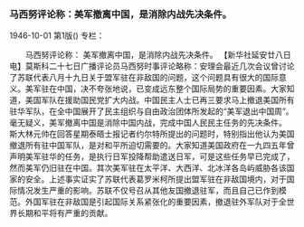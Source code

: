 ### 马西努评论称：美军撤离中国，是消除内战先决条件。

1946-10-01
第1版()
专栏：

　　马西努评论称：
    美军撤离中国，是消除内战先决条件。
    【新华社延安廿八日电】莫斯科二十七日广播评论员马西努时事评论略称：安理会最近几次会议曾讨论了苏联代表八月十九日关于盟军驻在非敌国的问题，这个问题具有很大的国际意义。美军驻在中国，决不夸张地说，已变成远东整个国际局势的重要因素。大家知道，美国军队在援助国民党扩大内战。中国民主人士已再三要求马上撤退美国所有驻华军队，在全中国展开了民主组织与自由政治团体所发起的“美军退出中国周”。毫无疑义，美军撤离中国是消除中国内战，完成中国人民民主任务的先决条件。
    斯大林元帅在回答星期泰晤士报记者约尔特所提出的问题时，特别指出他认为美国撤退所有驻中国军队，是对和平所迫切需要的。大家知道美国政府在一九四五年曾声明美军驻华的任务，是执行日军投降帮助遣送日军，可是这些任务早已完成了，然而美军仍旧驻在中国。其次美军驻在太平洋、大西洋、北冰洋各岛屿威胁各该国家的安全。上述事实证实了苏联代表葛罗米柯所提出盟军驻在非敌国境内，对于国际情况发生严重的影响。苏联不仅号召从其他友国撤退驻军，而且自己已作到模范。外国军驻在非敌国是引起国际关系紧张化的重要因素，撤退驻外军队对于全世界长期和平将有严重的贡献。
